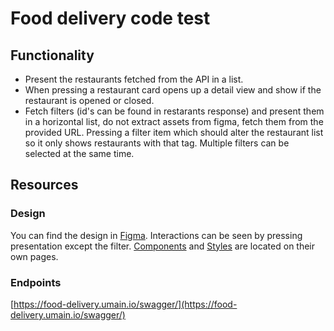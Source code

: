 # Food delivery code test

## Functionality

- Present the restaurants fetched from the API in a list.
- When pressing a restaurant card opens up a detail view and show if the restaurant is opened or closed.
- Fetch filters (id's can be found in restarants response) and present them in a horizontal list, do not extract assets from figma, fetch them from the provided URL. Pressing a filter item which should alter the restaurant list so it only shows restaurants with that tag. Multiple filters can be selected at the same time.

## Resources

### Design 
You can find the design in [Figma]([https://www.figma.com/file/yw7DttG4w7F28tmTaxXrLh/Code-test?node-id=64:106](https://www.figma.com/file/yw7DttG4w7F28tmTaxXrLh/Code-test?type=design&node-id=0%3A1&mode=design&t=xw5TJPORE0Izcy5C-1)).
Interactions can be seen by pressing presentation except the filter.
[Components](https://www.figma.com/file/yw7DttG4w7F28tmTaxXrLh/Code-test?type=design&node-id=305%3A96&mode=design&t=xw5TJPORE0Izcy5C-1) and [Styles](https://www.figma.com/file/yw7DttG4w7F28tmTaxXrLh/Code-test?type=design&node-id=305%3A102&mode=design&t=xw5TJPORE0Izcy5C-1
) are located on their own pages.

### Endpoints
[https://food-delivery.umain.io/swagger/](https://food-delivery.umain.io/swagger/)


